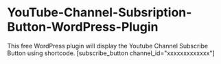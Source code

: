 # YouTube-Channel-Subsription-Button-WordPress-Plugin
This free WordPress plugin will display the Youtube Channel Subscribe Button using shortcode. [subscribe_button channel_id="xxxxxxxxxxxxx"] 
